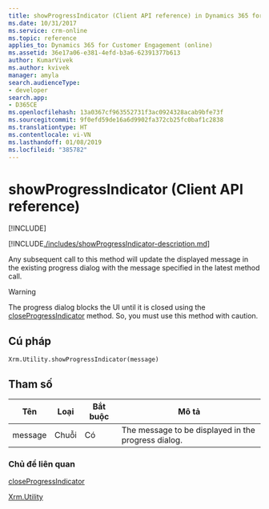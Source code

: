 ```yaml
---
title: showProgressIndicator (Client API reference) in Dynamics 365 for Customer Engagement| MicrosoftDocs
ms.date: 10/31/2017
ms.service: crm-online
ms.topic: reference
applies_to: Dynamics 365 for Customer Engagement (online)
ms.assetid: 36e17a06-e381-4efd-b3a6-62391377b613
author: KumarVivek
ms.author: kvivek
manager: amyla
search.audienceType:
- developer
search.app:
- D365CE
ms.openlocfilehash: 13a0367cf963552731f3ac0924328acab9bfe73f
ms.sourcegitcommit: 9f0efd59de16a6d9902fa372cb25fc0baf1c2838
ms.translationtype: HT
ms.contentlocale: vi-VN
ms.lasthandoff: 01/08/2019
ms.locfileid: "385782"
---
```

# <a name="showprogressindicator-client-api-reference"></a>showProgressIndicator (Client API reference)

[!INCLUDE[](../../../../includes/cc_applies_to_update_9_0_0.md)]

[!INCLUDE[./includes/showProgressIndicator-description.md](./includes/showProgressIndicator-description.md)]

Any subsequent call to this method will update the displayed message in the existing progress dialog with the message specified in the latest method call.

>[!WARNING]
>The progress dialog blocks the UI until it is closed using the [closeProgressIndicator](closeProgressIndicator.md) method. So, you must use this method with caution.

## <a name="syntax"></a>Cú pháp

`Xrm.Utility.showProgressIndicator(message)`

## <a name="parameters"></a>Tham số 

|Tên |Loại |Bắt buộc |Mô tả |
|---|---|---|---|
|message|Chuỗi|Có|The message to be displayed in the progress dialog.|



### <a name="related-topics"></a>Chủ đề liên quan

[closeProgressIndicator](closeProgressIndicator.md)

[Xrm.Utility](../xrm-utility.md)  



